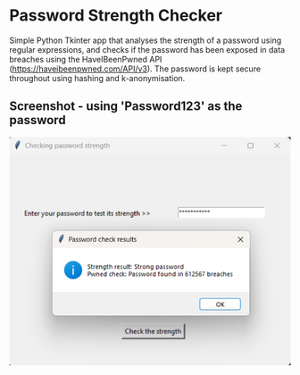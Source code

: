 # Password Strength Checker

Simple Python Tkinter app that analyses the strength of a password using regular expressions, and checks if the password has been exposed in data breaches using the HaveIBeenPwned API (https://haveibeenpwned.com/API/v3). 
The password is kept secure throughout using hashing and k-anonymisation. 

## Screenshot - using 'Password123' as the password

![Screenshot](image.png)
